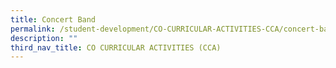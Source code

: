 ```yaml
---
title: Concert Band
permalink: /student-development/CO-CURRICULAR-ACTIVITIES-CCA/concert-band/
description: ""
third_nav_title: CO CURRICULAR ACTIVITIES (CCA)
---
```

